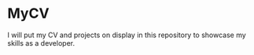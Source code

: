 # MyCV
I will put my CV and projects on display in this repository to showcase my skills as a developer.
